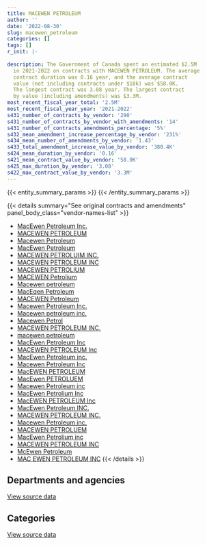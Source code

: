 ```yaml
---
title: MACEWEN PETROLEUM
author: ''
date: '2022-08-30'
slug: macewen_petroleum
categories: []
tags: []
r_init: |-
  
description: The Government of Canada spent an estimated $2.5M
  in 2021-2022 on contracts with MACEWEN PETROLEUM. The average
  contract duration was 0.16 year, and the average contract
  value (not including contracts under $10k) was $58.0K.
  The longest contract was 3.08 year. The largest contract
  by value (including amendments) was $3.3M.
most_recent_fiscal_year_total: '2.5M'
most_recent_fiscal_year_year: '2021-2022'
s431_number_of_contracts_by_vendor: '290'
s431_number_of_contracts_by_vendor_with_amendments: '14'
s431_number_of_contracts_amendments_percentage: '5%'
s432_mean_amendment_increase_percentage_by_vendor: '231%'
s434_mean_number_of_amendments_by_vendor: '1.43'
s433_total_amendment_increase_value_by_vendor: '380.4K'
s424_mean_duration_by_vendor: '0.16'
s421_mean_contract_value_by_vendor: '58.0K'
s425_max_duration_by_vendor: '3.08'
s422_max_contract_value_by_vendor: '3.3M'
---
```


<script src="/rmarkdown-libs/htmlwidgets/htmlwidgets.js"></script>
<link href="/rmarkdown-libs/datatables-css/datatables-crosstalk.css" rel="stylesheet" />
<script src="/rmarkdown-libs/datatables-binding/datatables.js"></script>
<script src="/rmarkdown-libs/jquery/jquery-3.6.0.min.js"></script>
<link href="/rmarkdown-libs/dt-core-bootstrap/css/dataTables.bootstrap.min.css" rel="stylesheet" />
<link href="/rmarkdown-libs/dt-core-bootstrap/css/dataTables.bootstrap.extra.css" rel="stylesheet" />
<script src="/rmarkdown-libs/dt-core-bootstrap/js/jquery.dataTables.min.js"></script>
<script src="/rmarkdown-libs/dt-core-bootstrap/js/dataTables.bootstrap.min.js"></script>
<link href="/rmarkdown-libs/crosstalk/css/crosstalk.min.css" rel="stylesheet" />
<script src="/rmarkdown-libs/crosstalk/js/crosstalk.min.js"></script>
<script src="/rmarkdown-libs/htmlwidgets/htmlwidgets.js"></script>
<link href="/rmarkdown-libs/datatables-css/datatables-crosstalk.css" rel="stylesheet" />
<script src="/rmarkdown-libs/datatables-binding/datatables.js"></script>
<script src="/rmarkdown-libs/jquery/jquery-3.6.0.min.js"></script>
<link href="/rmarkdown-libs/dt-core-bootstrap/css/dataTables.bootstrap.min.css" rel="stylesheet" />
<link href="/rmarkdown-libs/dt-core-bootstrap/css/dataTables.bootstrap.extra.css" rel="stylesheet" />
<script src="/rmarkdown-libs/dt-core-bootstrap/js/jquery.dataTables.min.js"></script>
<script src="/rmarkdown-libs/dt-core-bootstrap/js/dataTables.bootstrap.min.js"></script>
<link href="/rmarkdown-libs/crosstalk/css/crosstalk.min.css" rel="stylesheet" />
<script src="/rmarkdown-libs/crosstalk/js/crosstalk.min.js"></script>

{{< entity_summary_params >}}
{{< /entity_summary_params >}}

{{< details summary="See original contracts and amendments" panel_body_class="vendor-names-list" >}}
- [MacEwen Petroleum Inc.](https://search.open.canada.ca/en/ct/?sort=contract_value_f%20desc&page=1&search_text=%22MacEwen%20Petroleum%20Inc.%22)
- [MACEWEN PETROLEUM](https://search.open.canada.ca/en/ct/?sort=contract_value_f%20desc&page=1&search_text=%22MACEWEN%20PETROLEUM%22)
- [Macewen Petroleum](https://search.open.canada.ca/en/ct/?sort=contract_value_f%20desc&page=1&search_text=%22Macewen%20Petroleum%22)
- [MacEwen Petroleum](https://search.open.canada.ca/en/ct/?sort=contract_value_f%20desc&page=1&search_text=%22MacEwen%20Petroleum%22)
- [MACEWEN PETROLUIM INC.](https://search.open.canada.ca/en/ct/?sort=contract_value_f%20desc&page=1&search_text=%22MACEWEN%20PETROLUIM%20INC.%22)
- [MACEWEN PETROLEUM INC](https://search.open.canada.ca/en/ct/?sort=contract_value_f%20desc&page=1&search_text=%22MACEWEN%20PETROLEUM%20INC%22)
- [MACEWEN PETROLIUM](https://search.open.canada.ca/en/ct/?sort=contract_value_f%20desc&page=1&search_text=%22MACEWEN%20PETROLIUM%22)
- [MACEWEN Petrolium](https://search.open.canada.ca/en/ct/?sort=contract_value_f%20desc&page=1&search_text=%22MACEWEN%20Petrolium%22)
- [Macewen petroleum](https://search.open.canada.ca/en/ct/?sort=contract_value_f%20desc&page=1&search_text=%22Macewen%20petroleum%22)
- [MacEqen Petroleum](https://search.open.canada.ca/en/ct/?sort=contract_value_f%20desc&page=1&search_text=%22MacEqen%20Petroleum%22)
- [MACEWEN Petroleum](https://search.open.canada.ca/en/ct/?sort=contract_value_f%20desc&page=1&search_text=%22MACEWEN%20Petroleum%22)
- [Macewen Petroleum Inc.](https://search.open.canada.ca/en/ct/?sort=contract_value_f%20desc&page=1&search_text=%22Macewen%20Petroleum%20Inc.%22)
- [Macewen petroleum inc.](https://search.open.canada.ca/en/ct/?sort=contract_value_f%20desc&page=1&search_text=%22Macewen%20petroleum%20inc.%22)
- [Macewen Petrol](https://search.open.canada.ca/en/ct/?sort=contract_value_f%20desc&page=1&search_text=%22Macewen%20Petrol%22)
- [MACEWEN PETROLEUM INC.](https://search.open.canada.ca/en/ct/?sort=contract_value_f%20desc&page=1&search_text=%22MACEWEN%20PETROLEUM%20INC.%22)
- [macewen petroleum](https://search.open.canada.ca/en/ct/?sort=contract_value_f%20desc&page=1&search_text=%22macewen%20petroleum%22)
- [MacEwen Petroleum Inc](https://search.open.canada.ca/en/ct/?sort=contract_value_f%20desc&page=1&search_text=%22MacEwen%20Petroleum%20Inc%22)
- [MACEWEN PETROLEUM Inc](https://search.open.canada.ca/en/ct/?sort=contract_value_f%20desc&page=1&search_text=%22MACEWEN%20PETROLEUM%20Inc%22)
- [MacEwen Petroleum inc.](https://search.open.canada.ca/en/ct/?sort=contract_value_f%20desc&page=1&search_text=%22MacEwen%20Petroleum%20inc.%22)
- [Macewen Petroleum Inc](https://search.open.canada.ca/en/ct/?sort=contract_value_f%20desc&page=1&search_text=%22Macewen%20Petroleum%20Inc%22)
- [MacEWEN PETROLEUM](https://search.open.canada.ca/en/ct/?sort=contract_value_f%20desc&page=1&search_text=%22MacEWEN%20PETROLEUM%22)
- [MacEwen PETROLUEM](https://search.open.canada.ca/en/ct/?sort=contract_value_f%20desc&page=1&search_text=%22MacEwen%20PETROLUEM%22)
- [Macewen Petroleum inc](https://search.open.canada.ca/en/ct/?sort=contract_value_f%20desc&page=1&search_text=%22Macewen%20Petroleum%20inc%22)
- [MacEwen Petrolium Inc](https://search.open.canada.ca/en/ct/?sort=contract_value_f%20desc&page=1&search_text=%22MacEwen%20Petrolium%20Inc%22)
- [MacEWEN PETROLEUM Inc](https://search.open.canada.ca/en/ct/?sort=contract_value_f%20desc&page=1&search_text=%22MacEWEN%20PETROLEUM%20Inc%22)
- [MacEwen Petroleum INC.](https://search.open.canada.ca/en/ct/?sort=contract_value_f%20desc&page=1&search_text=%22MacEwen%20Petroleum%20INC.%22)
- [MACEWEN PETROLEUM INC.](https://search.open.canada.ca/en/ct/?sort=contract_value_f%20desc&page=1&search_text=%22%40MACEWEN%20PETROLEUM%20INC.%22)
- [Macewen Petroleum inc.](https://search.open.canada.ca/en/ct/?sort=contract_value_f%20desc&page=1&search_text=%22Macewen%20Petroleum%20inc.%22)
- [MACEWEN PETROLUEM](https://search.open.canada.ca/en/ct/?sort=contract_value_f%20desc&page=1&search_text=%22MACEWEN%20PETROLUEM%22)
- [MacEwen Petrolium inc](https://search.open.canada.ca/en/ct/?sort=contract_value_f%20desc&page=1&search_text=%22MacEwen%20Petrolium%20inc%22)
- [MACEWEN PETROLEUM INC](https://search.open.canada.ca/en/ct/?sort=contract_value_f%20desc&page=1&search_text=%22MACEWEN%20PETROLEUM%20%20INC%22)
- [McEwen Petroleum](https://search.open.canada.ca/en/ct/?sort=contract_value_f%20desc&page=1&search_text=%22McEwen%20Petroleum%22)
- [MAC EWEN PETROLEUM INC](https://search.open.canada.ca/en/ct/?sort=contract_value_f%20desc&page=1&search_text=%22MAC%20EWEN%20PETROLEUM%20INC%22)
{{< /details >}}

## Departments and agencies

<div id="htmlwidget-1" style="width:100%;height:auto;" class="datatables html-widget"></div>
<script type="application/json" data-for="htmlwidget-1">{"x":{"style":"bootstrap","filter":"none","vertical":false,"data":[["<a href=\"/departments/csc-scc/\">Correctional Service of Canada<\/a>","<a href=\"/departments/dnd-mdn/\">National Defence<\/a>","<a href=\"/departments/nrc-cnrc/\">National Research Council Canada<\/a>","<a href=\"/departments/pwgsc-tpsgc/\">Public Services and Procurement Canada<\/a>"],[null,2973665.17,392528.42,24860],[154693.53,3393109.98,22488.36,32810.12],[53507.42,1581381.11,16950,26202.8],[402345.48,2006951.03,15820,37763.12]],"container":"<table class=\"table table-striped table-hover row-border order-column display\">\n  <thead>\n    <tr>\n      <th>Department<\/th>\n      <th>2018-2019<\/th>\n      <th>2019-2020<\/th>\n      <th>2020-2021<\/th>\n      <th>2021-2022<\/th>\n    <\/tr>\n  <\/thead>\n<\/table>","options":{"order":[[4,"desc"]],"pageLength":10,"autoWidth":true,"columnDefs":[{"targets":1,"render":"function(data, type, row, meta) {\n    return type !== 'display' ? data : DTWidget.formatCurrency(data, \"$\", 2, 3, \",\", \".\", true, null);\n  }"},{"targets":2,"render":"function(data, type, row, meta) {\n    return type !== 'display' ? data : DTWidget.formatCurrency(data, \"$\", 2, 3, \",\", \".\", true, null);\n  }"},{"targets":3,"render":"function(data, type, row, meta) {\n    return type !== 'display' ? data : DTWidget.formatCurrency(data, \"$\", 2, 3, \",\", \".\", true, null);\n  }"},{"targets":4,"render":"function(data, type, row, meta) {\n    return type !== 'display' ? data : DTWidget.formatCurrency(data, \"$\", 2, 3, \",\", \".\", true, null);\n  }"},{"width":"16%","targets":[1,2,3,4]},{"className":"dt-right","targets":[1,2,3,4]}],"orderClasses":false}},"evals":["options.columnDefs.0.render","options.columnDefs.1.render","options.columnDefs.2.render","options.columnDefs.3.render"],"jsHooks":[]}</script>
<p class="text-right">
<a href="https://github.com/GoC-Spending/contracts-data/tree/main/data/out/vendors/macewen_petroleum/summary_by_fiscal_year_by_department.csv" class="source-data-link btn btn-link">View source data</a>
</p>

## Categories

<div id="htmlwidget-2" style="width:100%;height:auto;" class="datatables html-widget"></div>
<script type="application/json" data-for="htmlwidget-2">{"x":{"style":"bootstrap","filter":"none","vertical":false,"data":[["<a href=\"/categories/facilities_and_construction/\">Facilities and construction<\/a>","<a href=\"/categories/defence/\">Defence<\/a>","<a href=\"/categories/professional_services/\">Professional services<\/a>","<a href=\"/categories/transportation_and_logistics/\">Transportation and logistics<\/a>","<a href=\"/categories/industrial_products_and_services/\">Industrial products and services<\/a>"],[129941.88,2792858,24860,151502.53,291891.18],[12430,3003501.44,null,187503.65,399666.9],[16950,1581381.11,null,79710.22,null],[null,2006951.03,null,455928.6,null]],"container":"<table class=\"table table-striped table-hover row-border order-column display\">\n  <thead>\n    <tr>\n      <th>Category<\/th>\n      <th>2018-2019<\/th>\n      <th>2019-2020<\/th>\n      <th>2020-2021<\/th>\n      <th>2021-2022<\/th>\n    <\/tr>\n  <\/thead>\n<\/table>","options":{"order":[[4,"desc"]],"dom":"t","pageLength":30,"autoWidth":true,"columnDefs":[{"targets":1,"render":"function(data, type, row, meta) {\n    return type !== 'display' ? data : DTWidget.formatCurrency(data, \"$\", 2, 3, \",\", \".\", true, null);\n  }"},{"targets":2,"render":"function(data, type, row, meta) {\n    return type !== 'display' ? data : DTWidget.formatCurrency(data, \"$\", 2, 3, \",\", \".\", true, null);\n  }"},{"targets":3,"render":"function(data, type, row, meta) {\n    return type !== 'display' ? data : DTWidget.formatCurrency(data, \"$\", 2, 3, \",\", \".\", true, null);\n  }"},{"targets":4,"render":"function(data, type, row, meta) {\n    return type !== 'display' ? data : DTWidget.formatCurrency(data, \"$\", 2, 3, \",\", \".\", true, null);\n  }"},{"width":"16%","targets":[1,2,3,4]},{"className":"dt-right","targets":[1,2,3,4]}],"orderClasses":false,"lengthMenu":[10,25,30,50,100]}},"evals":["options.columnDefs.0.render","options.columnDefs.1.render","options.columnDefs.2.render","options.columnDefs.3.render"],"jsHooks":[]}</script>
<p class="text-right">
<a href="https://github.com/GoC-Spending/contracts-data/tree/main/data/out/vendors/macewen_petroleum/summary_by_fiscal_year_by_category.csv" class="source-data-link btn btn-link">View source data</a>
</p>

